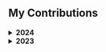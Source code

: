 ## My Contributions

<details>
<summary><strong>2024</strong></summary>

- **NRIデジタル(サマーインターンシップ)**: DXエキスパートコース(2週間)で、ID-POSデータの分析ツールを企画・開発
- **サイボウズ(サマーインターンシップ)**: kintone開発コース(2週間)で、kintoneのサーバーサイド開発に従事(Java)
- **[FunalabJudge](https://github.com/funalab/FunalabJudge)**: 研究室の新入生教育で使用する、C言語の自動採点&課題管理ツールを開発
- **[WeirdImageGuesser](https://github.com/MIAopenroad/WeirdImageGuesser)**: [技育CAMP ハッカソン](https://talent.supporterz.jp/events/36ac135b-7f4d-413c-8875-115760dccef7/)にて、OpenAIのAPIを使ったゲームを開発
- **[ScalarDBAssignment](https://github.com/MIAopenroad/ScalarDBAssignment)**: 大学院の授業課題として、[ScalarDB](https://www.scalar-labs.com/scalardb)を用いたE-コマースサイトのデモを開発

</details>

<details>
<summary><strong>2023</strong></summary>

- **[マーケティング支援サービス](https://prtimes.jp/main/html/rd/p/000000133.000009799.html)**: [かっこ株式会社](https://cacco.co.jp/)での長期インターンにて、マーケティング支援を目的としたWebアプリケーションを開発

</details>
